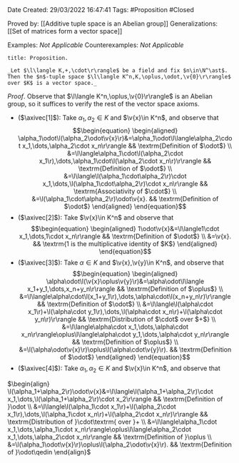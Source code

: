 <br />
<br />

Date Created: 29/03/2022 16:47:41
Tags: #Proposition #Closed

Proved by: [[Additive tuple space is an Abelian group]]
Generalizations: [[Set of matrices form a vector space]]

Examples: _Not Applicable_
Counterexamples: _Not Applicable_

``` ad-Proposition
title: Proposition.

_Let $\l\langle K,+,\cdot\r\rangle$ be a field and fix $n\in\N^\ast$. Then the $n$-tuple space $\l\langle K^n,K,\oplus,\odot,\v{0}\r\rangle$ over $K$ is a vector space._

```

_Proof_. Observe that $\l\langle K^n,\oplus,\v{0}\r\rangle$ is an Abelian group, so it suffices to verify the rest of the vector space axioms.
* ($\axivec[1]$): Take $\alpha_1,\alpha_2\in K$ and $\v{x}\in K^n$, and observe that
$$\begin{equation}
    \begin{aligned}
        \alpha_1\odot\l(\alpha_2\odot\v{x}\r)&=\alpha_1\odot\l\langle\alpha_2\cdot x_1,\dots,\alpha_2\cdot x_n\r\rangle && \textrm{Definition of $\odot$} \\
        &=\l\langle\alpha_1\cdot\l(\alpha_2\cdot x_1\r),\dots,\alpha_1\cdot\l(\alpha_2\cdot x_n\r)\r\rangle && \textrm{Definition of $\odot$} \\
        &=\l\langle\l(\alpha_1\cdot\alpha_2\r)\cdot x_1,\dots,\l(\alpha_1\cdot\alpha_2\r)\cdot x_n\r\rangle && \textrm{Associativity of $\cdot$} \\
        &=\l(\alpha_1\cdot\alpha_2\r)\odot\v{x}. && \textrm{Definition of $\odot$}
    \end{aligned}
\end{equation}$$
* ($\axivec[2]$): Take $\v{x}\in K^n$ and observe that
$$\begin{equation}
    \begin{aligned}
        1\odot\v{x}&=\l\langle1\cdot x_1,\dots,1\cdot x_n\r\rangle && \textrm{Definition of $\odot$} \\
        &=\v{x}. && \textrm{1 is the multiplicative identity of $K$}
    \end{aligned}
\end{equation}$$
* ($\axivec[3]$): Take $\alpha\in K$ and $\v{x},\v{y}\in K^n$, and observe that
$$\begin{equation}
    \begin{aligned}
        \alpha\odot\l(\v{x}\oplus\v{y}\r)&=\alpha\odot\l\langle x_1+y_1,\dots,x_n+y_n\r\rangle && \textrm{Definition of $\oplus$} \\
        &=\l\langle\alpha\cdot\l(x_1+y_1\r),\dots,\alpha\cdot\l(x_n+y_n\r)\r\rangle && \textrm{Definition of $\odot$} \\
        &=\l\langle\l(\alpha\cdot x_1\r)+\l(\alpha\cdot y_1\r),\dots,\l(\alpha\cdot x_n\r)+\l(\alpha\cdot y_n\r)\r\rangle && \textrm{Distribution of $\cdot$ over $+$} \\
        &=\l\langle\alpha\cdot x_1,\dots,\alpha\cdot x_n\r\rangle\oplus\l\langle\alpha\cdot y_1,\dots,\alpha\cdot y_n\r\rangle && \textrm{Definition of $\oplus$} \\
        &=\l(\alpha\odot\v{x}\r)\oplus\l(\alpha\cdot\v{y}\r). && \textrm{Definition of $\odot$}
    \end{aligned}
\end{equation}$$
* ($\axivec[4]$): Take $\alpha_1,\alpha_2\in K$ and $\v{x}\in K^n$, and observe that

$\begin{align}
    \l(\alpha_1+\alpha_2\r)\odot\v{x}&=\l\langle\l(\alpha_1+\alpha_2\r)\cdot x_1,\dots,\l(\alpha_1+\alpha_2\r)\cdot x_2\r\rangle && \textrm{Definition of }\odot \\
    &=\l\langle\l(\alpha_1\cdot x_1\r)+\l(\alpha_2\cdot x_1\r),\dots,\l(\alpha_1\cdot x_n\r)+\l(\alpha_2\cdot x_n\r)\r\rangle && \textrm{Distribution of }\cdot\textrm{ over }+ \\
    &=\l\langle\alpha_1\cdot x_1,\dots,\alpha_1\cdot x_n\r\rangle\oplus\l\langle\alpha_2\cdot x_1,\dots,\alpha_2\cdot x_n\r\rangle && \textrm{Definition of }\oplus \\
    &=\l(\alpha_1\odot\v{x}\r)\oplus\l(\alpha_2\odot\v{x}\r). && \textrm{Definition of }\odot\qedin
\end{align}$
